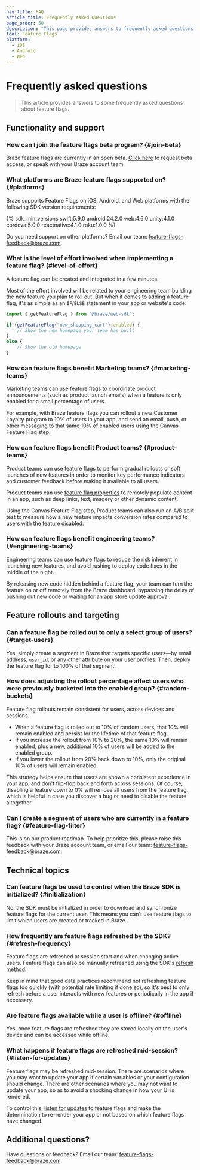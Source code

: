 ```yaml
---
nav_title: FAQ
article_title: Frequently Asked Questions
page_order: 50
description: "This page provides answers to frequently asked questions about feature flags."
tool: Feature Flags
platform:
  - iOS
  - Android
  - Web
---
```


# Frequently asked questions

> This article provides answers to some frequently asked questions about feature flags.

## Functionality and support

### How can I join the feature flags beta program? {#join-beta}

Braze feature flags are currently in an open beta. [Click here](https://dashboard.braze.com/engagement/feature_flags) to request beta access, or speak with your Braze account team.

### What platforms are Braze feature flags supported on? {#platforms}

Braze supports Feature Flags on iOS, Android, and Web platforms with the following SDK version requirements:

{% sdk_min_versions swift:5.9.0 android:24.2.0 web:4.6.0 unity:4.1.0 cordova:5.0.0 reactnative:4.1.0 roku:1.0.0 %}

Do you need support on other platforms? Email our team: [feature-flags-feedback@braze.com](mailto:feature-flags-feedback@braze.com).

### What is the level of effort involved when implementing a feature flag? {#level-of-effort}

A feature flag can be created and integrated in a few minutes. 

Most of the effort involved will be related to your engineering team building the new feature you plan to roll out. But when it comes to adding a feature flag, it's as simple as an `IF`/`ELSE` statement in your app or website's code:

```javascript
import { getFeatureFlag } from "@braze/web-sdk";

if (getFeatureFlag("new_shopping_cart").enabled) {
    // Show the new homepage your team has built
}
else {
    // Show the old homepage
}
```

### How can feature flags benefit Marketing teams? {#marketing-teams}

Marketing teams can use feature flags to coordinate product announcements (such as product launch emails) when a feature is only enabled for a small percentage of users.

For example, with Braze feature flags you can rollout a new Customer Loyalty program to 10% of users in your app, and send an email, push, or other messaging to that same 10% of enabled users using the Canvas Feature Flag step. 

### How can feature flags benefit Product teams? {#product-teams}

Product teams can use feature flags to perform gradual rollouts or soft launches of new features in order to monitor key performance indicators and customer feedback before making it available to all users.

Product teams can use [feature flag properties][properties] to remotely populate content in an app, such as deep links, text, imagery or other dynamic content.

Using the Canvas Feature Flag step, Product teams can also run an A/B split test to measure how a new feature impacts conversion rates compared to users with the feature disabled. 

### How can feature flags benefit engineering teams? {#engineering-teams}

Engineering teams can use feature flags to reduce the risk inherent in launching new features, and avoid rushing to deploy code fixes in the middle of the night.

By releasing new code hidden behind a feature flag, your team can turn the feature on or off remotely from the Braze dashboard, bypassing the delay of pushing out new code or waiting for an app store update approval.

## Feature rollouts and targeting

### Can a feature flag be rolled out to only a select group of users? {#target-users}

Yes, simply create a segment in Braze that targets specific users&mdash;by email address, `user_id`, or any other attribute on your user profiles. Then, deploy the feature flag for to 100% of that segment.

### How does adjusting the rollout percentage affect users who were previously bucketed into the enabled group? {#random-buckets}

Feature flag rollouts remain consistent for users, across devices and sessions.

- When a feature flag is rolled out to 10% of random users, that 10% will remain enabled and persist for the lifetime of that feature flag.
- If you increase the rollout from 10% to 20%, the same 10% will remain enabled, plus a new, additional 10% of users will be added to the enabled group.
- If you lower the rollout from 20% back down to 10%, only the original 10% of users will remain enabled.

This strategy helps ensure that users are shown a consistent experience in your app, and don't flip-flop back and forth across sessions. Of course, disabling a feature down to 0% will remove all users from the feature flag, which is helpful in case you discover a bug or need to disable the feature altogether.

### Can I create a segment of users who are currently in a feature flag? {#feature-flag-filter}

This is on our product roadmap. To help prioritize this, please raise this feedback with your Braze account team, or email our team: [feature-flags-feedback@braze.com](mailto:feature-flags-feedback@braze.com).

## Technical topics

### Can feature flags be used to control when the Braze SDK is initialized? {#initialization}

No, the SDK must be initialized in order to download and synchronize feature flags for the current user. This means you can't use feature flags to limit which users are created or tracked in Braze.

### How frequently are feature flags refreshed by the SDK? {#refresh-frequency}

Feature flags are refreshed at session start and when changing active users. Feature flags can also be manually refreshed using the SDK's [refresh method][refreshing].

Keep in mind that good data practices recommend not refreshing feature flags too quickly (with potential rate limiting if done so), so it's best to only refresh before a user interacts with new features or periodically in the app if necessary.

### Are feature flags available while a user is offline? {#offline}

Yes, once feature flags are refreshed they are stored locally on the user's device and can be accessed while offline.

### What happens if feature flags are refreshed mid-session? {#listen-for-updates}

Feature flags may be refreshed mid-session. There are scenarios where you may want to update your app if certain variables or your configuration should change. There are other scenarios where you may not want to update your app, so as to avoid a shocking change in how your UI is rendered.

To control this, [listen for updates][listen-for-updates] to feature flags and make the determination to re-render your app or not based on which feature flags have changed. 

## Additional questions?

Have questions or feedback? Email our team: [feature-flags-feedback@braze.com](mailto:feature-flags-feedback@braze.com).

[properties]: {{site.baseurl}}/developer_guide/platform_wide/feature_flags/create/#properties
[refreshing]: {{site.baseurl}}/developer_guide/platform_wide/feature_flags/create/#refreshing
[listen-for-updates]: {{site.baseurl}}/developer_guide/platform_wide/feature_flags/create/#updates
